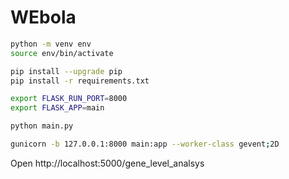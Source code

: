 # WEbola

```bash
python -m venv env
source env/bin/activate

pip install --upgrade pip
pip install -r requirements.txt

export FLASK_RUN_PORT=8000
export FLASK_APP=main

python main.py

gunicorn -b 127.0.0.1:8000 main:app --worker-class gevent;2D


```
Open http://localhost:5000/gene_level_analsys
